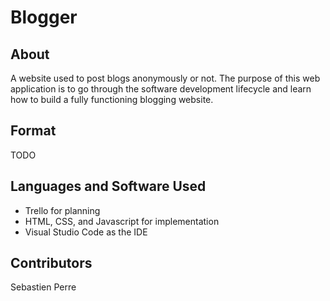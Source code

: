 # Blogger

## About
A website used to post blogs anonymously or not. The purpose of this web application is to go through the software development lifecycle and learn how to build a fully functioning blogging website.

## Format
TODO

## Languages and Software Used
- Trello for planning
- HTML, CSS, and Javascript for implementation
- Visual Studio Code as the IDE

## Contributors
Sebastien Perre
